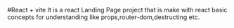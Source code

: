 #React + vite
 It is a react Landing Page project that is make with react basic concepts for understanding like props,router-dom,destructing etc.
 
